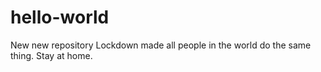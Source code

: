 # hello-world
New new repository
Lockdown made all people in the world do the same thing. Stay at home.
